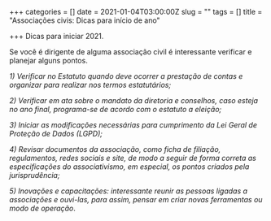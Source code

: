 +++
categories = []
date = 2021-01-04T03:00:00Z
slug = ""
tags = []
title = "Associações civis: Dicas para início de ano"

+++
Dicas para iniciar 2021.

Se você é dirigente de alguma associação civil é interessante verificar e planejar alguns pontos.

_1) Verificar no Estatuto quando deve ocorrer a prestação de contas e organizar para realizar nos termos estatutários;_

_2) Verificar em ata sobre o mandato da diretoria e conselhos, caso esteja no ano final, programa-se de acordo com o estatuto a eleição;_

_3) Iniciar as modificações necessárias para cumprimento da Lei Geral de Proteção de Dados (LGPD);_

_4) Revisar documentos da associação, como ficha de filiação, regulamentos, redes sociais e site, de modo a seguir de forma correta as especificações do associativismo, em especial, os pontos criados pela jurisprudência;_

_5) Inovações e capacitações: interessante reunir as pessoas ligadas a associações e ouvi-las, para assim, pensar em criar novas ferramentas ou modo de operação_.